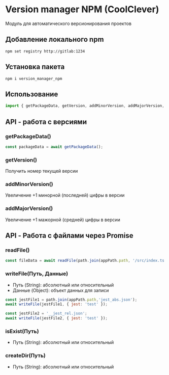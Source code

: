 # Version manager NPM (CoolClever)
Модуль для автоматического версионирования проектов

## Добавление локального npm
```shell
npm set registry http://gitlab:1234
```

## Установка пакета
```shell
npm i version_manager_npm
```

## Использование

```javascript
import { getPackageData, getVersion, addMinorVersion, addMajorVersion, isExist, createDir, readFile, writeFile } from 'version_manager_npm'
```

## API - работа с версиями

### getPackageData()
```javascript
const packageData = await getPackageData();
```
### getVersion()
Получить номер текущей версии

### addMinorVersion()
Увеличение +1 минорной (последней) цифры в версии

### addMajorVersion()
Увеличение +1 мажорной (средней) цифры в версии

## API - Работа с файлами через Promise

### readFile()
```javascript
const fileData = await readFile(path.join(appPath.path, '/src/index.ts'));
```

### writeFile(Путь, Данные)
- Путь (String): абсолютный или относительный
- Данные (Object): объект данных для записи
```javascript
const jestFile1 = path.join(appPath.path,'jest_abs.json');
await writeFile(jestFile1, { jest: 'test' });

const jestFile2 = '__jest_rel.json';
await writeFile(jestFile2, { jest: 'test' });
```

### isExist(Путь)
- Путь (String): абсолютный или относительный

### createDir(Путь)
- Путь (String): абсолютный или относительный